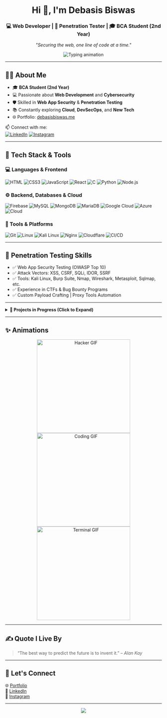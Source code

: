 <h1 align="center">Hi 👋, I'm Debasis Biswas</h1>
<h3 align="center">💻 Web Developer | 🔐 Penetration Tester | 🎓 BCA Student (2nd Year)</h3>

<p align="center"><em>"Securing the web, one line of code at a time."</em></p>

<p align="center">
  <img src="https://readme-typing-svg.herokuapp.com/?lines=Full-Stack%20Web%20Developer;Cybersecurity%20Enthusiast;Penetration%20Tester;Bug%20Bounty%20Hunter&center=true&width=440&height=45&color=58a6ff&vCenter=true&size=22" alt="Typing animation"/>
</p>

---

## 👨‍🎓 About Me

- 🎓 **BCA Student (2nd Year)**
- 💻 Passionate about **Web Development** and **Cybersecurity**
- 🛡️ Skilled in **Web App Security** & **Penetration Testing**
- 📚 Constantly exploring **Cloud**, **DevSecOps**, and **New Tech**
- 🌐 Portfolio: [debasisbiswas.me](https://debasisbiswas.me)

📫 Connect with me:  
[![LinkedIn](https://img.shields.io/badge/-LinkedIn-blue?style=flat&logo=linkedin)](https://linkedin.com/in/debasis-biswas)
[![Instagram](https://img.shields.io/badge/-Instagram-purple?style=flat&logo=instagram)](https://instagram.com/___d_e_b_a___)

---

## 🚀 Tech Stack & Tools

### 💻 Languages & Frontend
![HTML](https://img.shields.io/badge/-HTML5-E34F26?style=flat&logo=html5&logoColor=white)
![CSS3](https://img.shields.io/badge/-CSS3-1572B6?style=flat&logo=css3)
![JavaScript](https://img.shields.io/badge/-JavaScript-F7DF1E?style=flat&logo=javascript&logoColor=black)
![React](https://img.shields.io/badge/-React-61DAFB?style=flat&logo=react&logoColor=black)
![C](https://img.shields.io/badge/-C-00599C?style=flat&logo=c&logoColor=white)
![Python](https://img.shields.io/badge/-Python-3776AB?style=flat&logo=python&logoColor=white)
![Node.js](https://img.shields.io/badge/-Node.js-339933?style=flat&logo=nodedotjs&logoColor=white)

### ⚙️ Backend, Databases & Cloud
![Firebase](https://img.shields.io/badge/-Firebase-FFCA28?style=flat&logo=firebase&logoColor=black)
![MySQL](https://img.shields.io/badge/-MySQL-4479A1?style=flat&logo=mysql&logoColor=white)
![MongoDB](https://img.shields.io/badge/-MongoDB-47A248?style=flat&logo=mongodb&logoColor=white)
![MariaDB](https://img.shields.io/badge/-MariaDB-003545?style=flat&logo=mariadb&logoColor=white)
![Google Cloud](https://img.shields.io/badge/-Google%20Cloud-4285F4?style=flat&logo=google-cloud&logoColor=white)
![Azure](https://img.shields.io/badge/-Azure-0078D4?style=flat&logo=microsoft-azure&logoColor=white)
![Cloud](https://img.shields.io/badge/-Cloud_Services-00C7B7?style=flat&logo=cloudflare&logoColor=white)

### 🧰 Tools & Platforms
![Git](https://img.shields.io/badge/-Git-F05032?style=flat&logo=git&logoColor=white)
![Linux](https://img.shields.io/badge/-Linux-FCC624?style=flat&logo=linux&logoColor=black)
![Kali Linux](https://img.shields.io/badge/-Kali_Linux-557C94?style=flat&logo=kali-linux&logoColor=white)
![Nginx](https://img.shields.io/badge/-Nginx-269539?style=flat&logo=nginx&logoColor=white)
![Cloudflare](https://img.shields.io/badge/-Cloudflare-F38020?style=flat&logo=cloudflare&logoColor=white)
![CI/CD](https://img.shields.io/badge/-CI%2FCD-0A0A0A?style=flat&logo=githubactions&logoColor=white)

---

## 🧪 Penetration Testing Skills

- ✅ Web App Security Testing (OWASP Top 10)
- ✅ Attack Vectors: XSS, CSRF, SQLi, IDOR, SSRF
- ✅ Tools: Kali Linux, Burp Suite, Nmap, Wireshark, Metasploit, Sqlmap, etc.
- ✅ Experience in CTFs & Bug Bounty Programs
- ✅ Custom Payload Crafting | Proxy Tools Automation

---

<details>
<summary><b>📂 Projects in Progress (Click to Expand)</b></summary>

### 🔒 Web Application Firewall (WAF)
Building a lightweight WAF to block SQLi, XSS, CSRF in real-time for websites.

### 🛠️ Bug Bounty Platform Tracker
Dashboard to monitor HackerOne/Bugcrowd reports, bounties, and vulnerabilities.

### 📚 Pen Testing Toolkit (Web UI)
Frontend for tools like Nmap, Burp Suite – making cybersecurity more accessible.

### 💻 Secure Authentication System
Using **React + Firebase + JWT + MFA** for bulletproof login security.

</details>

---

## ✨ Animations

<div align="center">
  <img src="https://media.giphy.com/media/v1.Y2lkPTc5MGI3NjExdWs1b3VtZ2V4YWZ4NWliMzl4c2tlOHoxd28zeTZibHpiY3luMDlyMiZlcD12MV9naWZzX3NlYXJjaCZjdD1n/SmaYvew52UlC9MmB6l/giphy.gif" width="300" alt="Hacker GIF"/>
  <img src="https://media.giphy.com/media/qgQUggAC3Pfv687qPC/giphy.gif" width="300" alt="Coding GIF"/>
  <img src="https://media.giphy.com/media/ZVik7pBtu9dNS/giphy.gif" width="300" alt="Terminal GIF"/>
</div>

---

## ✍️ Quote I Live By

> “The best way to predict the future is to invent it.” – *Alan Kay*

---

## 🤝 Let's Connect

🌐 [Portfolio](https://debasisbiswas.me)  
🔗 [LinkedIn](https://linkedin.com/in/debasis-biswas)  
📸 [Instagram](https://instagram.com/___d_e_b_a___)

---

<p align="center">
  <img src="https://capsule-render.vercel.app/api?type=waving&color=gradient&height=100&section=footer"/>
</p>
